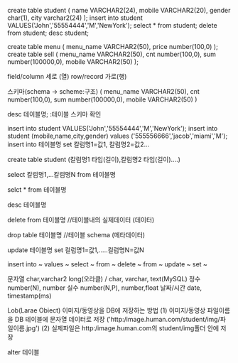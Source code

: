 create table student (
name VARCHAR2(24),
mobile VARCHAR2(20),
gender char(1),
city varchar2(24)
);
insert into student VALUES('John','55554444','M','NewYork');
select * from student;
delete from student;
desc student;

create table menu (
menu_name VARCHAR2(50),
price number(100,0)
);
create table sell (
menu_name VARCHAR2(50),
cnt number(100,0),
sum number(100000,0),
mobile VARCHAR2(50)
);


field/column 세로 (열)
row/record 가로(행)

스키마(schema -> scheme:구조) (
menu_name VARCHAR2(50),
cnt number(100,0),
sum number(100000,0),
mobile VARCHAR2(50)
)

desc 테이블명;  :테이블 스키마 확인

insert into student VALUES('John','55554444','M','NewYork');
insert into student (mobile,name,city,gender) values ('555556666','jacob','miami','M');
insert into 테이블명 set 칼럼명1=값1, 칼럼명2=값2...

create table student (칼럼명1 타입(길이),칼럼명2 타입(길이)....)

select 칼럼명1,...칼럼명N from 테이블명

selct * from 테이블명

desc 테이블명

delete from 테이블명  //테이블내의 실제데이터 (데이터)

drop table 테이블명 //테이블 schema (메타데이터)

update 테이블명 set 컬럼명1=값1,.....컬럼명N=값N

insert into ~ values ~
select ~ from ~
delete ~ from ~
update ~ set ~

문자열 char,varchar2 long(오라클) / char, varchar, text(MySQL) 
정수 number(N), number
실수 number(N,P), number,float
날짜/시간 date, timestamp(ms)

Lob(Larae Obiect)
이미지/동영상을 DB에 저장하는 방법
(1) 이미지/동영상 파일이름을 DB 테이블에 문자열 데이터로 저장
    ('http:/image.human.com/student/img/파일이름.jpg')
(2) 실제파일은 http:/image.human.com의 student/img폴더 안에 저장   

alter 테이블